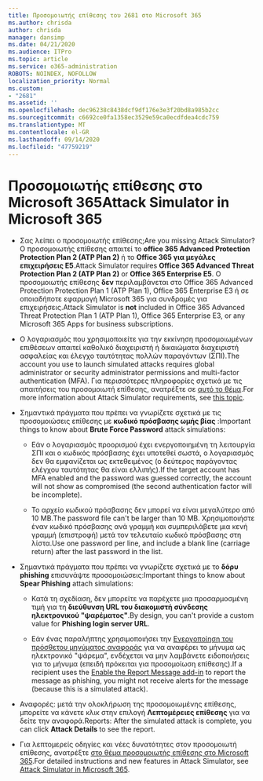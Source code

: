 ```yaml
---
title: Προσομοιωτής επίθεσης του 2681 στο Microsoft 365
ms.author: chrisda
author: chrisda
manager: dansimp
ms.date: 04/21/2020
ms.audience: ITPro
ms.topic: article
ms.service: o365-administration
ROBOTS: NOINDEX, NOFOLLOW
localization_priority: Normal
ms.custom:
- "2681"
ms.assetid: ''
ms.openlocfilehash: dec96238c8438dcf9df176e3e3f20bd8a985b2cc
ms.sourcegitcommit: c6692ce0fa1358ec3529e59ca0ecdfdea4cdc759
ms.translationtype: MT
ms.contentlocale: el-GR
ms.lasthandoff: 09/14/2020
ms.locfileid: "47759219"
---
```

# <a name="attack-simulator-in-microsoft-365"></a><span data-ttu-id="59be0-102">Προσομοιωτής επίθεσης στο Microsoft 365</span><span class="sxs-lookup"><span data-stu-id="59be0-102">Attack Simulator in Microsoft 365</span></span>

- <span data-ttu-id="59be0-103">Σας λείπει ο προσομοιωτής επίθεσης;</span><span class="sxs-lookup"><span data-stu-id="59be0-103">Are you missing Attack Simulator?</span></span> <span data-ttu-id="59be0-104">Ο προσομοιωτής επίθεσης απαιτεί το **office 365 Advanced Protection Protection Plan 2 (ATP Plan 2)** ή το **Office 365 για μεγάλες επιχειρήσεις E5**.</span><span class="sxs-lookup"><span data-stu-id="59be0-104">Attack Simulator requires **Office 365 Advanced Threat Protection Plan 2 (ATP Plan 2)** or **Office 365 Enterprise E5**.</span></span> <span data-ttu-id="59be0-105">Ο προσομοιωτής επίθεσης **δεν** περιλαμβάνεται στο Office 365 Advanced Protection Protection Plan 1 (ATP Plan 1), Office 365 Enterprise E3 ή σε οποιαδήποτε εφαρμογή Microsoft 365 για συνδρομές για επιχειρήσεις.</span><span class="sxs-lookup"><span data-stu-id="59be0-105">Attack Simulator is **not** included in Office 365 Advanced Threat Protection Plan 1 (ATP Plan 1), Office 365 Enterprise E3, or any Microsoft 365 Apps for business subscriptions.</span></span>

- <span data-ttu-id="59be0-106">Ο λογαριασμός που χρησιμοποιείτε για την εκκίνηση προσομοιωμένων επιθέσεων απαιτεί καθολικό διαχειριστή ή δικαιώματα διαχειριστή ασφαλείας και έλεγχο ταυτότητας πολλών παραγόντων (ΣΠΙ).</span><span class="sxs-lookup"><span data-stu-id="59be0-106">The account you use to launch simulated attacks requires global administrator or security administrator permissions and multi-factor authentication (MFA).</span></span> <span data-ttu-id="59be0-107">Για περισσότερες πληροφορίες σχετικά με τις απαιτήσεις του προσομοιωτή επίθεσης, ανατρέξτε σε [αυτό το θέμα](https://docs.microsoft.com/microsoft-365/security/office-365-security/attack-simulator).</span><span class="sxs-lookup"><span data-stu-id="59be0-107">For more information about Attack Simulator requirements, see [this topic](https://docs.microsoft.com/microsoft-365/security/office-365-security/attack-simulator).</span></span>

- <span data-ttu-id="59be0-108">Σημαντικά πράγματα που πρέπει να γνωρίζετε σχετικά με τις προσομοιώσεις επίθεσης με **κωδικό πρόσβασης ωμής βίας** :</span><span class="sxs-lookup"><span data-stu-id="59be0-108">Important things to know about **Brute Force Password** attack simulations:</span></span>

  - <span data-ttu-id="59be0-109">Εάν ο λογαριασμός προορισμού έχει ενεργοποιημένη τη λειτουργία ΣΠΙ και ο κωδικός πρόσβασης έχει υποτεθεί σωστά, ο λογαριασμός δεν θα εμφανίζεται ως εκτεθειμένος (ο δεύτερος παράγοντας ελέγχου ταυτότητας θα είναι ελλιπής).</span><span class="sxs-lookup"><span data-stu-id="59be0-109">If the target account has MFA enabled and the password was guessed correctly, the account will not show as compromised (the second authentication factor will be incomplete).</span></span>

  - <span data-ttu-id="59be0-110">Το αρχείο κωδικού πρόσβασης δεν μπορεί να είναι μεγαλύτερο από 10 MB.</span><span class="sxs-lookup"><span data-stu-id="59be0-110">The password file can't be larger than 10 MB.</span></span> <span data-ttu-id="59be0-111">Χρησιμοποιήστε έναν κωδικό πρόσβασης ανά γραμμή και συμπεριλάβετε μια κενή γραμμή (επιστροφή) μετά τον τελευταίο κωδικό πρόσβασης στη λίστα.</span><span class="sxs-lookup"><span data-stu-id="59be0-111">Use one password per line, and include a blank line (carriage return) after the last password in the list.</span></span>

- <span data-ttu-id="59be0-112">Σημαντικά πράγματα που πρέπει να γνωρίζετε σχετικά με το **δόρυ phishing** επισυνάψτε προσομοιώσεις:</span><span class="sxs-lookup"><span data-stu-id="59be0-112">Important things to know about **Spear Phishing** attach simulations:</span></span>

  - <span data-ttu-id="59be0-113">Κατά τη σχεδίαση, δεν μπορείτε να παρέχετε μια προσαρμοσμένη τιμή για τη **διεύθυνση URL του διακομιστή σύνδεσης ηλεκτρονικού "ψαρέματος"**.</span><span class="sxs-lookup"><span data-stu-id="59be0-113">By design, you can't provide a custom value for **Phishing login server URL**.</span></span>

  - <span data-ttu-id="59be0-114">Εάν ένας παραλήπτης χρησιμοποιήσει την [Ενεργοποίηση του πρόσθετου μηνύματος αναφοράς](https://docs.microsoft.com/microsoft-365/security/office-365-security/enable-the-report-message-add-in) για να αναφέρει το μήνυμα ως ηλεκτρονικό "ψάρεμα", ενδέχεται να μην λαμβάνετε ειδοποιήσεις για το μήνυμα (επειδή πρόκειται για προσομοίωση επίθεσης).</span><span class="sxs-lookup"><span data-stu-id="59be0-114">If a recipient uses the [Enable the Report Message add-in](https://docs.microsoft.com/microsoft-365/security/office-365-security/enable-the-report-message-add-in) to report the message as phishing, you might not receive alerts for the message (because this is a simulated attack).</span></span>

- <span data-ttu-id="59be0-115">Αναφορές: μετά την ολοκλήρωση της προσομοιωμένης επίθεσης, μπορείτε να κάνετε κλικ στην επιλογή **Λεπτομέρειες επίθεσης** για να δείτε την αναφορά.</span><span class="sxs-lookup"><span data-stu-id="59be0-115">Reports: After the simulated attack is complete, you can click **Attack Details** to see the report.</span></span>

- <span data-ttu-id="59be0-116">Για λεπτομερείς οδηγίες και νέες δυνατότητες στον προσομοιωτή επίθεσης, ανατρέξτε [στο θέμα προσομοιωτής επίθεσης στο Microsoft 365](https://docs.microsoft.com/microsoft-365/security/office-365-security/attack-simulator).</span><span class="sxs-lookup"><span data-stu-id="59be0-116">For detailed instructions and new features in Attack Simulator, see [Attack Simulator in Microsoft 365](https://docs.microsoft.com/microsoft-365/security/office-365-security/attack-simulator).</span></span>
